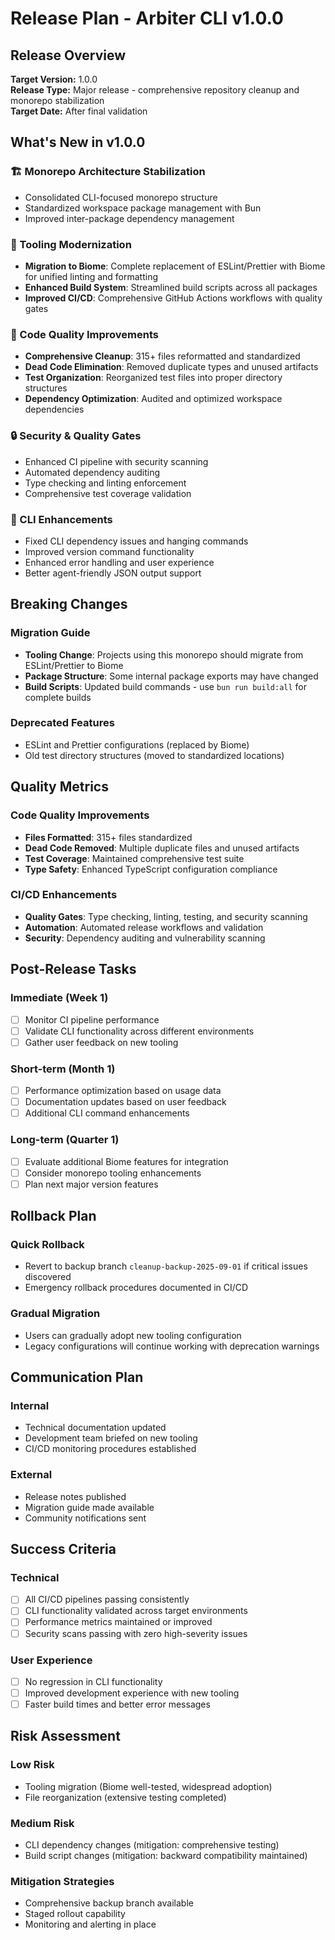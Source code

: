 # Release Plan - Arbiter CLI v1.0.0

## Release Overview

**Target Version:** 1.0.0  
**Release Type:** Major release - comprehensive repository cleanup and monorepo stabilization  
**Target Date:** After final validation  

## What's New in v1.0.0

### 🏗️ Monorepo Architecture Stabilization
- Consolidated CLI-focused monorepo structure
- Standardized workspace package management with Bun
- Improved inter-package dependency management

### 🔧 Tooling Modernization
- **Migration to Biome**: Complete replacement of ESLint/Prettier with Biome for unified linting and formatting
- **Enhanced Build System**: Streamlined build scripts across all packages
- **Improved CI/CD**: Comprehensive GitHub Actions workflows with quality gates

### 🧹 Code Quality Improvements
- **Comprehensive Cleanup**: 315+ files reformatted and standardized
- **Dead Code Elimination**: Removed duplicate types and unused artifacts
- **Test Organization**: Reorganized test files into proper directory structures
- **Dependency Optimization**: Audited and optimized workspace dependencies

### 🔒 Security & Quality Gates
- Enhanced CI pipeline with security scanning
- Automated dependency auditing
- Type checking and linting enforcement
- Comprehensive test coverage validation

### 🚀 CLI Enhancements
- Fixed CLI dependency issues and hanging commands
- Improved version command functionality
- Enhanced error handling and user experience
- Better agent-friendly JSON output support

## Breaking Changes

### Migration Guide
- **Tooling Change**: Projects using this monorepo should migrate from ESLint/Prettier to Biome
- **Package Structure**: Some internal package exports may have changed
- **Build Scripts**: Updated build commands - use `bun run build:all` for complete builds

### Deprecated Features
- ESLint and Prettier configurations (replaced by Biome)
- Old test directory structures (moved to standardized locations)

## Quality Metrics

### Code Quality Improvements
- **Files Formatted**: 315+ files standardized
- **Dead Code Removed**: Multiple duplicate files and unused artifacts
- **Test Coverage**: Maintained comprehensive test suite
- **Type Safety**: Enhanced TypeScript configuration compliance

### CI/CD Enhancements
- **Quality Gates**: Type checking, linting, testing, and security scanning
- **Automation**: Automated release workflows and validation
- **Security**: Dependency auditing and vulnerability scanning

## Post-Release Tasks

### Immediate (Week 1)
- [ ] Monitor CI pipeline performance
- [ ] Validate CLI functionality across different environments
- [ ] Gather user feedback on new tooling

### Short-term (Month 1)
- [ ] Performance optimization based on usage data
- [ ] Documentation updates based on user feedback
- [ ] Additional CLI command enhancements

### Long-term (Quarter 1)
- [ ] Evaluate additional Biome features for integration
- [ ] Consider monorepo tooling enhancements
- [ ] Plan next major version features

## Rollback Plan

### Quick Rollback
- Revert to backup branch `cleanup-backup-2025-09-01` if critical issues discovered
- Emergency rollback procedures documented in CI/CD

### Gradual Migration
- Users can gradually adopt new tooling configuration
- Legacy configurations will continue working with deprecation warnings

## Communication Plan

### Internal
- Technical documentation updated
- Development team briefed on new tooling
- CI/CD monitoring procedures established

### External
- Release notes published
- Migration guide made available
- Community notifications sent

## Success Criteria

### Technical
- [ ] All CI/CD pipelines passing consistently
- [ ] CLI functionality validated across target environments
- [ ] Performance metrics maintained or improved
- [ ] Security scans passing with zero high-severity issues

### User Experience
- [ ] No regression in CLI functionality
- [ ] Improved development experience with new tooling
- [ ] Faster build times and better error messages

## Risk Assessment

### Low Risk
- Tooling migration (Biome well-tested, widespread adoption)
- File reorganization (extensive testing completed)

### Medium Risk
- CLI dependency changes (mitigation: comprehensive testing)
- Build script changes (mitigation: backward compatibility maintained)

### Mitigation Strategies
- Comprehensive backup branch available
- Staged rollout capability
- Monitoring and alerting in place